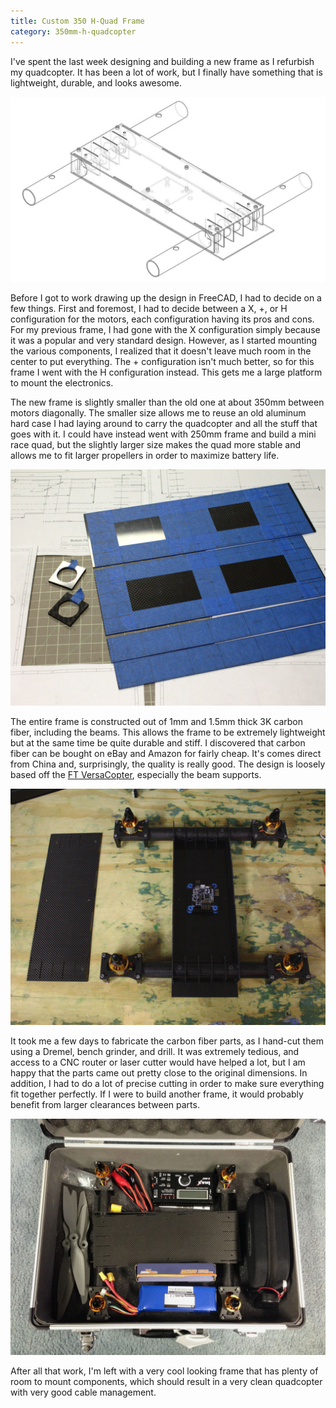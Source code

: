 ```yaml
---
title: Custom 350 H-Quad Frame
category: 350mm-h-quadcopter
---
```


I've spent the last week designing and building a new frame as I refurbish my quadcopter. It has been a lot of work, but I finally have something that is lightweight, durable, and looks awesome.

![Frame CAD drawing](/img/content/350mm-h-quadcopter/custom-350-h-quad-frame/frame-drawing.jpg)

Before I got to work drawing up the design in FreeCAD, I had to decide on a few things. First and foremost, I had to decide between a X, +, or H configuration for the motors, each configuration having its pros and cons. For my previous frame, I had gone with the X configuration simply because it was a popular and very standard design. However, as I started mounting the various components, I realized that it doesn't leave much room in the center to put everything. The + configuration isn't much better, so for this frame I went with the H configuration instead. This gets me a large platform to mount the electronics.

The new frame is slightly smaller than the old one at about 350mm between motors diagonally. The smaller size allows me to reuse an old aluminum hard case I had laying around to carry the quadcopter and all the stuff that goes with it. I could have instead went with 250mm frame and build a mini race quad, but the slightly larger size makes the quad more stable and allows me to fit larger propellers in order to maximize battery life.

![Carbon fiber frame parts](/img/content/350mm-h-quadcopter/custom-350-h-quad-frame/frame-parts.jpg)

The entire frame is constructed out of 1mm and 1.5mm thick 3K carbon fiber, including the beams. This allows the frame to be extremely lightweight but at the same time be quite durable and stiff. I discovered that carbon fiber can be bought on eBay and Amazon for fairly cheap. It's comes direct from China and, surprisingly, the quality is really good. The design is loosely based off the [FT VersaCopter](http://www.flitetest.com/articles/versacopter), especially the beam supports.

![Assembled frame](/img/content/350mm-h-quadcopter/custom-350-h-quad-frame/assembled-frame.jpg)

It took me a few days to fabricate the carbon fiber parts, as I hand-cut them using a Dremel, bench grinder, and drill. It was extremely tedious, and access to a CNC router or laser cutter would have helped a lot, but I am happy that the parts came out pretty close to the original dimensions. In addition, I had to do a lot of precise cutting in order to make sure everything fit together perfectly. If I were to build another frame, it would probably benefit from larger clearances between parts.

![Frame fitment in carrying case](/img/content/350mm-h-quadcopter/custom-350-h-quad-frame/frame-in-case.jpg)

After all that work, I'm left with a very cool looking frame that has plenty of room to mount components, which should result in a very clean quadcopter with very good cable management.

